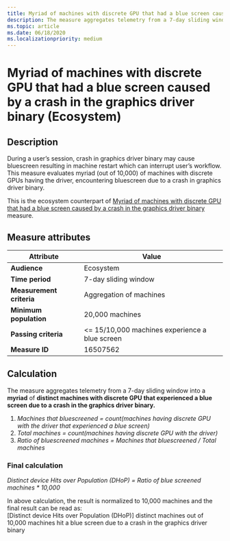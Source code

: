 ```yaml
---
title: Myriad of machines with discrete GPU that had a blue screen caused by a crash in the graphics driver binary (Ecosystem)
description: The measure aggregates telemetry from a 7-day sliding window into a myriad of distinct machines with discrete GPU that experienced a bluescreen caused by a crash in the graphics driver binary (Ecosystem)
ms.topic: article
ms.date: 06/18/2020
ms.localizationpriority: medium
---
```


# Myriad of machines with discrete GPU that had a blue screen caused by a crash in the graphics driver binary (Ecosystem)

## Description

During a user’s session, crash in graphics driver binary may cause bluescreen resulting in machine restart which can interrupt user’s workflow. This measure evaluates myriad (out of 10,000) of machines with discrete GPUs having the driver, encountering bluescreen due to a crash in graphics driver binary. 

This is the ecosystem counterpart of [Myriad of machines with discrete GPU that had a blue screen caused by a crash in the graphics driver binary](./myriad-of-machines-that-had-blue-screen-caused-by-crash-in-graphics-driver-binary-discrete-standard.md)  measure.

## Measure attributes

|Attribute|Value|
|----|----|
|**Audience**|Ecosystem|
|**Time period**|7-day sliding window|
|**Measurement criteria**|Aggregation of machines|
|**Minimum population**|20,000 machines|
|**Passing criteria**|<= 15/10,000 machines experience a blue screen|
|**Measure ID**|16507562|

## Calculation

The measure aggregates telemetry from a 7-day sliding window into a **myriad** of **distinct machines with discrete GPU that experienced a blue screen due to a crash in the graphics driver binary.**
1. *Machines that bluescreened = count(machines having discrete GPU with the driver that experienced a blue screen)*
2. *Total machines = count(machines having discrete GPU with the driver)*
3. *Ratio of bluescreened machines = Machines that bluescreened / Total machines*

### Final calculation

*Distinct device Hits over Population (DHoP) = Ratio of blue screened machines * 10,000*

In above calculation, the result is normalized to 10,000 machines and the final result can be read as:   
[Distinct device Hits over Population (DHoP)] distinct machines out of 10,000 machines hit a blue screen due to a crash in the graphics driver binary
